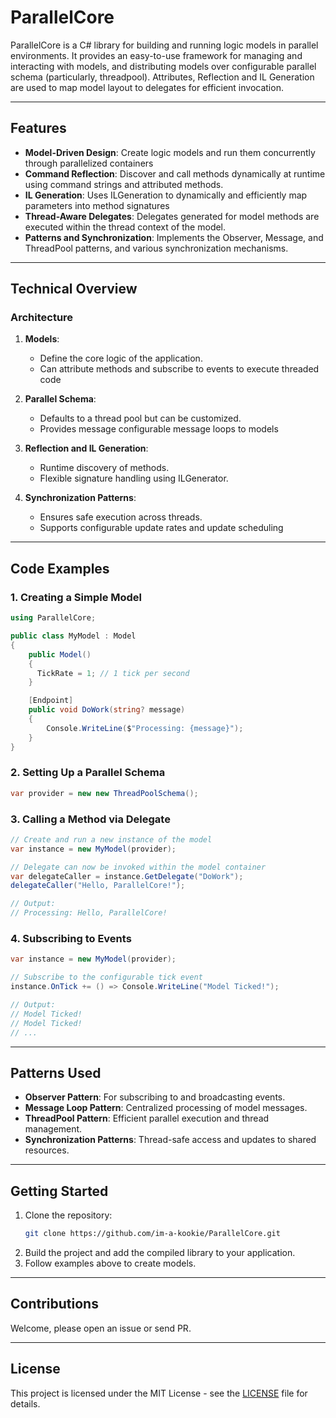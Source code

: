 # ParallelCore

ParallelCore is a C# library for building and running logic models in parallel environments. It provides an easy-to-use framework for managing and interacting with models, and distributing models over configurable parallel schema (particularly, threadpool). Attributes, Reflection and IL Generation are used to map model layout to delegates for efficient invocation.

---

## Features

- **Model-Driven Design**: Create logic models and run them concurrently through parallelized containers
- **Command Reflection**: Discover and call methods dynamically at runtime using command strings and attributed methods.
- **IL Generation**: Uses ILGeneration to dynamically and efficiently map parameters into method signatures
- **Thread-Aware Delegates**: Delegates generated for model methods are executed within the thread context of the model.
- **Patterns and Synchronization**: Implements the Observer, Message, and ThreadPool patterns, and various synchronization mechanisms.

---

## Technical Overview

### Architecture
1. **Models**:
   - Define the core logic of the application.
   - Can attribute methods and subscribe to events to execute threaded code

2. **Parallel Schema**:
   - Defaults to a thread pool but can be customized.
   - Provides message configurable message loops to models

3. **Reflection and IL Generation**:
   - Runtime discovery of methods.
   - Flexible signature handling using ILGenerator.

4. **Synchronization Patterns**:
   - Ensures safe execution across threads.
   - Supports configurable update rates and update scheduling

---

## Code Examples

### 1. Creating a Simple Model
```csharp
using ParallelCore;

public class MyModel : Model
{
    public Model()
    {
      TickRate = 1; // 1 tick per second
    }

    [Endpoint]
    public void DoWork(string? message)
    {
        Console.WriteLine($"Processing: {message}");
    }
}
```

### 2. Setting Up a Parallel Schema

```csharp
var provider = new new ThreadPoolSchema();
```

### 3. Calling a Method via Delegate
```csharp
// Create and run a new instance of the model
var instance = new MyModel(provider);

// Delegate can now be invoked within the model container
var delegateCaller = instance.GetDelegate("DoWork");
delegateCaller("Hello, ParallelCore!");

// Output:
// Processing: Hello, ParallelCore!
```

### 4. Subscribing to Events
```csharp
var instance = new MyModel(provider);

// Subscribe to the configurable tick event
instance.OnTick += () => Console.WriteLine("Model Ticked!");

// Output:
// Model Ticked!
// Model Ticked!
// ...
```
---

## Patterns Used

- **Observer Pattern**: For subscribing to and broadcasting events.
- **Message Loop Pattern**: Centralized processing of model messages.
- **ThreadPool Pattern**: Efficient parallel execution and thread management.
- **Synchronization Patterns**: Thread-safe access and updates to shared resources.

---

## Getting Started

1. Clone the repository:
   ```bash
   git clone https://github.com/im-a-kookie/ParallelCore.git
   ```
2. Build the project and add the compiled library to your application.
3. Follow examples above to create models.

---

## Contributions

Welcome, please open an issue or send PR.

---

## License
This project is licensed under the MIT License - see the [LICENSE](LICENSE) file for details.

